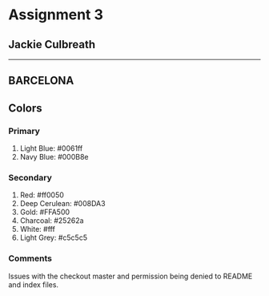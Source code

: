 # Assignment 3
## Jackie Culbreath
---
## BARCELONA

## Colors
### Primary
1. Light Blue: #0061ff
2. Navy Blue: #000B8e

### Secondary
1. Red: #ff0050
2. Deep Cerulean: #008DA3
3. Gold: #FFA500
4. Charcoal: #25262a
5. White: #fff
6. Light Grey: #c5c5c5

### Comments
Issues with the checkout master and permission being denied to README and index files.
